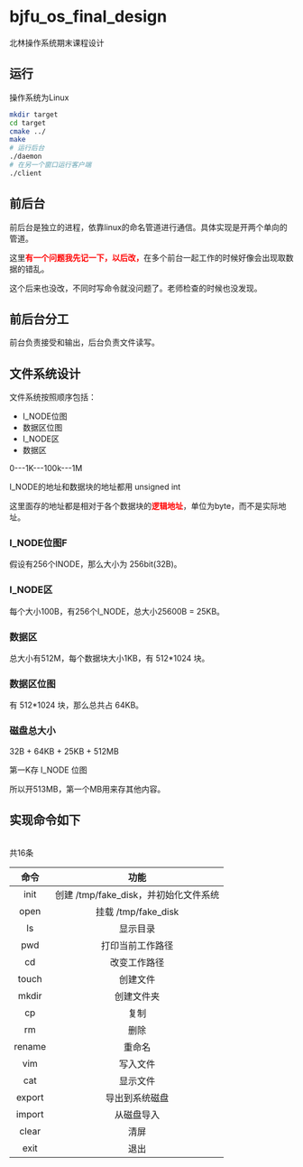 # bjfu_os\_final_design

北林操作系统期末课程设计

## 运行

操作系统为Linux

```bash
mkdir target
cd target
cmake ../
make
# 运行后台
./daemon
# 在另一个窗口运行客户端
./client
```
## 前后台

前后台是独立的进程，依靠linux的命名管道进行通信。具体实现是开两个单向的管道。

这里<font color=red>**有一个问题我先记一下，以后改，**</font>在多个前台一起工作的时候好像会出现取数据的错乱。

这个后来也没改，不同时写命令就没问题了。老师检查的时候也没发现。

## 前后台分工

前台负责接受和输出，后台负责文件读写。

## 文件系统设计

文件系统按照顺序包括：

- I_NODE位图 
- 数据区位图 
- I_NODE区
- 数据区

0---1K---100k---1M

I_NODE的地址和数据块的地址都用 unsigned int

这里面存的地址都是相对于各个数据块的<font color=red>**逻辑地址**</font>，单位为byte，而不是实际地址。

### I_NODE位图F

假设有256个INODE，那么大小为 256bit(32B)。 

### I_NODE区

每个大小100B，有256个I_NODE，总大小25600B = 25KB。

### 数据区

总大小有512M，每个数据块大小1KB，有 512*1024 块。

### 数据区位图

有 512*1024 块，那么总共占 64KB。

### 磁盘总大小

32B + 64KB + 25KB + 512MB

第一K存 I_NODE 位图

所以开513MB，第一个MB用来存其他内容。


## 实现命令如下


<br>
共16条
<br>

命令 | 功能
:-: | :-: 
init | 创建 /tmp/fake_disk，并初始化文件系统
open | 挂载 /tmp/fake_disk
ls | 显示目录
pwd| 打印当前工作路径
cd| 改变工作路径
touch| 创建文件
mkdir| 创建文件夹
cp| 复制
rm| 删除
rename| 重命名
vim| 写入文件
cat| 显示文件
export| 导出到系统磁盘
import| 从磁盘导入
clear| 清屏
exit| 退出


